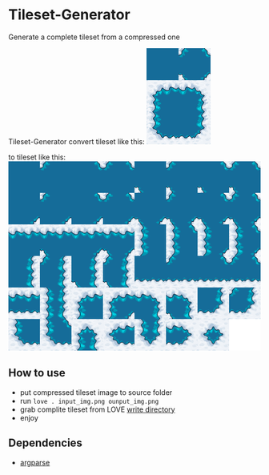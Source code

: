 # Tileset-Generator
Generate a complete tileset from a compressed one

Tileset-Generator convert tileset like this:
![compreseg](https://github.com/NickFlexer/Tileset-Generator/blob/master/input_img.png?raw=true)

to tileset like this:
![complete](https://github.com/NickFlexer/Tileset-Generator/blob/master/output_img.png?raw=true)

## How to use
* put compressed tileset image to source folder
* run
```love . input_img.png ounput_img.png```
* grab complite tileset from LOVE [write directory](https://love2d.org/wiki/love.filesystem) 
* enjoy


## Dependencies

* [argparse](https://github.com/mpeterv/argparse)
